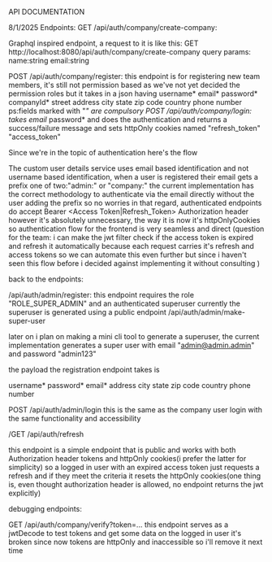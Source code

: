 API DOCUMENTATION


8/1/2025
Endpoints:
GET /api/auth/company/create-company:

Graphql inspired endpoint, 
a request to it is like this:
    GET http://localhost:8080/api/auth/company/create-company
    query params:
    name:string
    email:string

POST /api/auth/company/register:
    this endpoint is for registering new team members, it's still not permission based as 
    we've not yet decided the permission roles
    but it takes in a json
    having 
    username*
    email*
    password*
    companyId*
    street address
    city
    state
    zip code
    country
    phone number
    ps:fields marked with "*" are compulsory 
POST /api/auth/company/login:
    takes 
    email*
    password*
    and does the authentication and returns 
    a success/failure message
    and sets httpOnly cookies named
    "refresh_token"
    "access_token"

Since we're in the topic of authentication here's the flow


The custom user details service uses email based identification and not username based identification,
when a user is registered their email gets a prefix
one of two:"admin:" or "company:"
the current implementation has the correct methodology to authenticate via the email directly without the user adding the prefix so no worries in that regard, 
authenticated endpoints do accept
Bearer <Access Token|Refresh_Token> Authorization header 
however it's absolutely unnecessary, the way it is now it's httpOnlyCookies so authentication flow for the frontend is very seamless and direct (question for the team:
i can make the jwt filter check if the access token is expired and refresh it automatically because each request carries it's refresh and access tokens so we can automate this even further but since i haven't seen this flow before i decided against implementing it without consulting
)

back to the endpoints:

/api/auth/admin/register:
this endpoint requires the role "ROLE_SUPER_ADMIN"
and an authenticated superuser
currently the superuser is generated using a public endpoint
/api/auth/admin/make-super-user

later on i plan on making a mini cli tool to generate a superuser, the current implementation generates a super user
with email "admin@admin.admin" and password "admin123"

the payload the registration endpoint takes is

username*
password*
email*
address
city
state
zip code
country
phone number



POST /api/auth/admin/login
this is the same as the company user login with the same functionality and accessibility



/GET /api/auth/refresh

this endpoint is a simple endpoint that is public and works with both 
Authorization header tokens and httpOnly cookies(i prefer the latter for simplicity)
so a logged in user with an expired access token just requests a refresh and if they meet the criteria it resets the httpOnly cookies(one thing is, even thought authorization header is allowed, no endpoint returns the jwt explicitly)

debugging endpoints:

GET /api/auth/company/verify?token=...
this endpoint serves as a jwtDecode to test tokens and get some data on the logged in user
it's broken since now tokens are httpOnly and inaccessible so i'll remove it next time 


